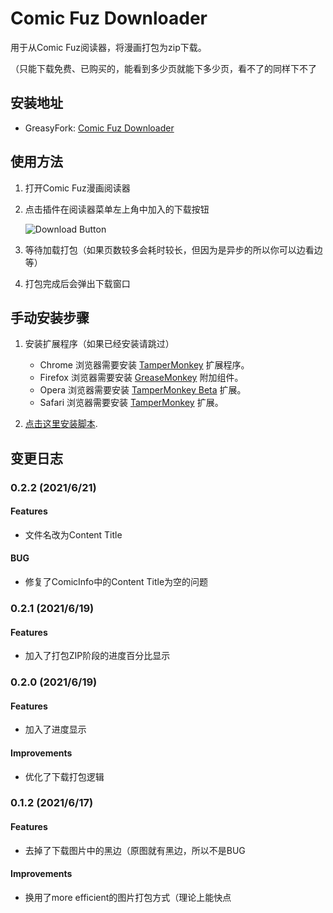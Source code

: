 # Comic Fuz Downloader

用于从Comic Fuz阅读器，将漫画打包为zip下载。

（只能下载免费、已购买的，能看到多少页就能下多少页，看不了的同样下不了

## 安装地址

- GreasyFork: [Comic Fuz Downloader](https://greasyfork.org/scripts/428281)

## 使用方法

1. 打开Comic Fuz漫画阅读器

2. 点击插件在阅读器菜单左上角中加入的下载按钮

    ![Download Button](https://circleliu.github.io/Comic-Fuz-Downloader/imgs/download.png)

3. 等待加载打包（如果页数较多会耗时较长，但因为是异步的所以你可以边看边等）

4. 打包完成后会弹出下载窗口



## 手动安装步骤

1. 安装扩展程序（如果已经安装请跳过）
   * Chrome 浏览器需要安装 [TamperMonkey](https://chrome.google.com/webstore/detail/tampermonkey/dhdgffkkebhmkfjojejmpbldmpobfkfo) 扩展程序。
   * Firefox 浏览器需要安装 [GreaseMonkey](https://addons.mozilla.org/zh-CN/firefox/addon/greasemonkey/) 附加组件。
   * Opera 浏览器需要安装 [TamperMonkey Beta](https://addons.opera.com/zh-cn/extensions/details/tampermonkey-beta/) 扩展。
   * Safari 浏览器需要安装 [TamperMonkey](http://tampermonkey.net/index.php?ext=dhdg&browser=safari) 扩展。


2. [点击这里安装脚本](https://circleliu.github.io/Comic-Fuz-Downloader/comic-fuz-downloader.user.js).

## 变更日志

### 0.2.2 (2021/6/21)

#### Features

- 文件名改为Content Title

#### BUG

- 修复了ComicInfo中的Content Title为空的问题



### 0.2.1 (2021/6/19)

#### Features

- 加入了打包ZIP阶段的进度百分比显示



### 0.2.0 (2021/6/19)

#### Features

- 加入了进度显示

#### Improvements

- 优化了下载打包逻辑



### 0.1.2 (2021/6/17)

#### Features

- 去掉了下载图片中的黑边（原图就有黑边，所以不是BUG

#### Improvements

- 换用了more efficient的图片打包方式（理论上能快点

